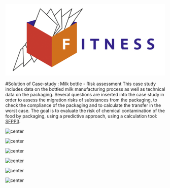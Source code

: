 ![FITNESS](./../../../../../../../lectures/src/Fitness%20logo%20RVB.png "ERASMUS+ Project") 

#Solution of Case-study : Milk bottle - Risk assessment
This case study includes data on the bottled milk manufacturing process as well as technical data on the packaging. Several questions are inserted into the case study in order to assess the migration risks of substances from the packaging, to check the compliance of the packaging and to calculate the transfer in the worst case.
The goal is to evaluate the risk of chemical contamination of the food by packaging, using a predictive approach, using a calculation tool: [SFPP3](http://modmol.agroparistech.fr/sfpp3/SFPP3_quick_start/).

![center](./src/Slide1.PNG)

![center](./src/Slide2.PNG)

![center](./src/Slide3.PNG)

![center](./src/Slide4.PNG)

![center](./src/Slide5.PNG)

![center](./src/Slide6.PNG)
